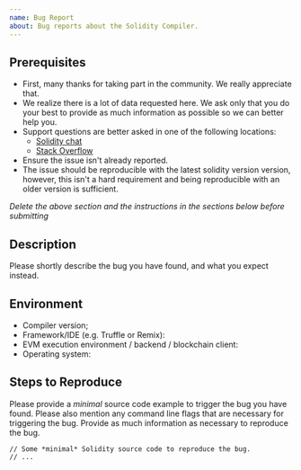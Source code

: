 ```yaml
---
name: Bug Report
about: Bug reports about the Solidity Compiler.
---
```


## Prerequisites

- First, many thanks for taking part in the community. We really appreciate that.
- We realize there is a lot of data requested here. We ask only that you do your best to provide as much information as possible so we can better help you.
- Support questions are better asked in one of the following locations:
	- [Solidity chat](https://gitter.im/ethereum/solidity)
	- [Stack Overflow](https://ethereum.stackexchange.com/)
- Ensure the issue isn't already reported.
- The issue should be reproducible with the latest solidity version version, however, this isn't a hard requirement and being reproducible with an older version is sufficient.

*Delete the above section and the instructions in the sections below before submitting*

## Description

Please shortly describe the bug you have found, and what you expect instead.

## Environment

- Compiler version;
- Framework/IDE (e.g. Truffle or Remix):
- EVM execution environment / backend / blockchain client:
- Operating system:

## Steps to Reproduce

Please provide a *minimal* source code example to trigger the bug you have found.
Please also mention any command line flags that are necessary for triggering the bug.
Provide as much information as necessary to reproduce the bug.

```
// Some *minimal* Solidity source code to reproduce the bug.
// ...
```
